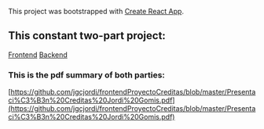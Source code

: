 This project was bootstrapped with [Create React App](https://github.com/facebook/create-react-app).

## This constant two-part project:
[Frontend](https://github.com/jgcjordi/frontendProyectoCreditas)
[Backend](https://github.com/jgcjordi/backendProyectoCreditas)

### This is the pdf summary of both parties:

[https://github.com/jgcjordi/frontendProyectoCreditas/blob/master/Presentaci%C3%B3n%20Creditas%20Jordi%20Gomis.pdf](https://github.com/jgcjordi/frontendProyectoCreditas/blob/master/Presentaci%C3%B3n%20Creditas%20Jordi%20Gomis.pdf)

